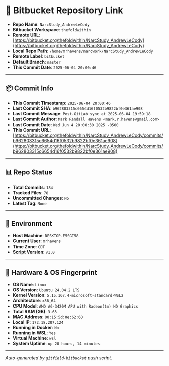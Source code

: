 # 🔗 Bitbucket Repository Link

- **Repo Name**: `NarcStudy_AndrewLeCody`
- **Bitbucket Workspace**: `thefoldwithin`
- **Remote URL**: [https://bitbucket.org/thefoldwithin/NarcStudy_AndrewLeCody](https://bitbucket.org/thefoldwithin/NarcStudy_AndrewLeCody)
- **Local Repo Path**: `/home/mrhavens/narcwork/NarcStudy_AndrewLeCody`
- **Remote Label**: `bitbucket`
- **Default Branch**: `master`
- **This Commit Date**: `2025-06-04 20:00:46`

---

## 📦 Commit Info

- **This Commit Timestamp**: `2025-06-04 20:00:46`
- **Last Commit SHA**: `b962803315c6654d16f0532b9822bf0e361ae908`
- **Last Commit Message**: `Post-GitLab sync at 2025-06-04 19:59:18`
- **Last Commit Author**: `Mark Randall Havens <mark.r.havens@gmail.com>`
- **Last Commit Date**: `Wed Jun 4 20:00:30 2025 -0500`
- **This Commit URL**: [https://bitbucket.org/thefoldwithin/NarcStudy_AndrewLeCody/commits/b962803315c6654d16f0532b9822bf0e361ae908](https://bitbucket.org/thefoldwithin/NarcStudy_AndrewLeCody/commits/b962803315c6654d16f0532b9822bf0e361ae908)

---

## 📊 Repo Status

- **Total Commits**: `184`
- **Tracked Files**: `78`
- **Uncommitted Changes**: `No`
- **Latest Tag**: `None`

---

## 🧭 Environment

- **Host Machine**: `DESKTOP-E5SGI58`
- **Current User**: `mrhavens`
- **Time Zone**: `CDT`
- **Script Version**: `v1.0`

---

## 🧬 Hardware & OS Fingerprint

- **OS Name**: `Linux`
- **OS Version**: `Ubuntu 24.04.2 LTS`
- **Kernel Version**: `5.15.167.4-microsoft-standard-WSL2`
- **Architecture**: `x86_64`
- **CPU Model**: `AMD A6-3420M APU with Radeon(tm) HD Graphics`
- **Total RAM (GB)**: `3.63`
- **MAC Address**: `00:15:5d:0e:62:60`
- **Local IP**: `172.18.207.124`
- **Running in Docker**: `No`
- **Running in WSL**: `Yes`
- **Virtual Machine**: `wsl`
- **System Uptime**: `up 20 hours, 14 minutes`

---

_Auto-generated by `gitfield-bitbucket` push script._
